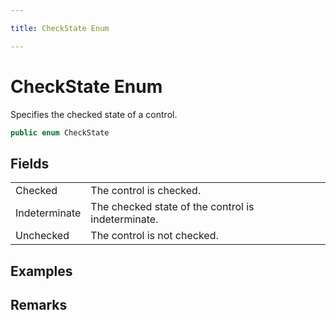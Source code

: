 ```yaml
---

title: CheckState Enum

---
```


# CheckState Enum

Specifies the checked state of a control.

```csharp
public enum CheckState 
```

## Fields

<table>
<tr><td>Checked</td><td>The control is checked.</td></tr>
<tr><td>Indeterminate</td><td>The checked state of the control is indeterminate.</td></tr>
<tr><td>Unchecked</td><td>The control is not checked.</td></tr>
</table>

<!-- Only change content below this line, anything above this line will be lost when regenerated. -->

## Examples

## Remarks

